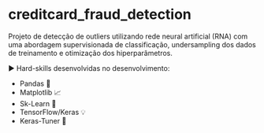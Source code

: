 # creditcard_fraud_detection

Projeto de detecção de outliers utilizando rede neural artificial (RNA) com uma abordagem supervisionada de classificação, undersampling dos dados de treinamento e otimização dos hiperparâmetros.

:arrow_forward: Hard-skills desenvolvidas no desenvolvimento: 

*   Pandas :panda_face:
*   Matplotlib :chart_with_upwards_trend:
*   Sk-Learn :memo:
*   TensorFlow/Keras :bulb:
*   Keras-Tuner :rocket:
